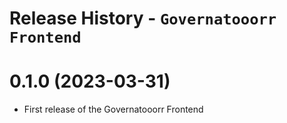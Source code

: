 # Release History - `Governatooorr Frontend`

# 0.1.0 (2023-03-31)

- First release of the Governatooorr Frontend
